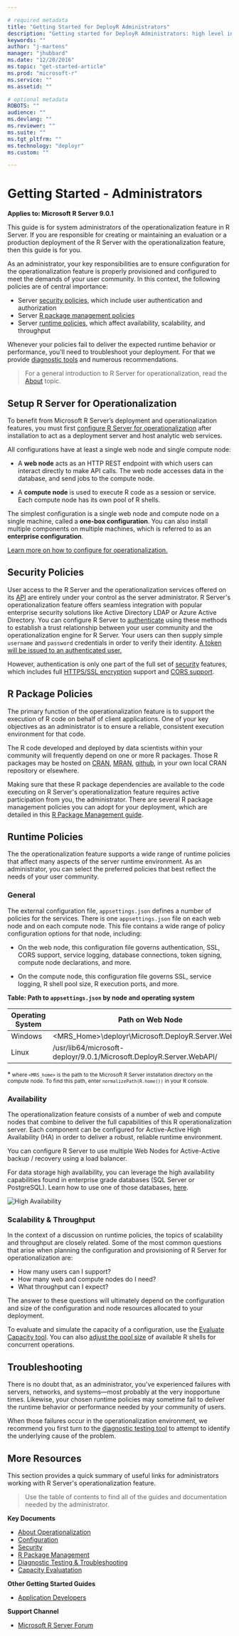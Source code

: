 ```yaml
---

# required metadata
title: "Getting Started for DeployR Administrators"
description: "Getting started for DeployR Administrators: high level introdution to DeployR for the server administrator"
keywords: ""
author: "j-martens"
manager: "jhubbard"
ms.date: "12/20/2016"
ms.topic: "get-started-article"
ms.prod: "microsoft-r"
ms.service: ""
ms.assetid: ""

# optional metadata
ROBOTS: ""
audience: ""
ms.devlang: ""
ms.reviewer: ""
ms.suite: ""
ms.tgt_pltfrm: ""
ms.technology: "deployr"
ms.custom: ""

---
```


# Getting Started - Administrators

**Applies to:  Microsoft R Server 9.0.1**

This guide is for system administrators of the operationalization feature in R Server. If you are responsible for creating or maintaining an evaluation or a production deployment of the R Server with the operationalization feature, then this guide is for you.

As an administrator, your key responsibilities are to ensure configuration for the operationalization feature is properly provisioned and configured to meet the demands of your user community. In this context, the following policies are of central importance:

-   Server [security policies](#security-policies), which include user authentication and authorization
-   Server [R package management policies](#r-package-policies)
-   Server [runtime policies](#runtime-policies), which affect availability, scalability, and throughput

Whenever your policies fail to deliver the expected runtime behavior or performance, you'll need to troubleshoot your deployment. For that we provide [diagnostic tools](admin-diagnostics.md) and numerous recommendations.

>For a general introduction to R Server for operationalization, read the [About](about.md) topic.

## Setup R Server for Operationalization

To benefit from Microsoft R Server’s deployment and operationalization features, you must first [configure R Server for operationalization](configuration-initial.md) after installation to act as a deployment server and host analytic web services. 

All configurations have at least a single web node and single compute node:

+ A **web node** acts as an HTTP REST endpoint with which users can interact directly to make API calls. The web node accesses data in the database, and send jobs to the compute node.

+ A **compute node** is used to execute R code as a session or service. Each compute node has its own pool of R shells.

The simplest configuration is a single web node and compute node on a single machine, called a **one-box configuration**.  You can also install multiple components on multiple machines, which is referred to as an  **enterprise configuration**.

[Learn more on how to configure for operationalization.](configuration-initial.md) 


## Security Policies

User access to the R Server and the operationalization services offered on its [API](api.md) are entirely under your control as the server administrator. R Server's operationalization feature offers seamless integration with popular enterprise security solutions like Active Directory LDAP or Azure Active Directory. You can configure R Server to [authenticate](security-authentication.md) using these methods to establish a trust relationship between your user community and the operationalization engine for R Server. Your users can then supply simple `username` and `password` credentials in order to verify their identity. [A token will be issued to an authenticated user.](security-access-tokens.md)

However, authentication is only one part of the full set of [security](security.md) features, which includes full [HTTPS/SSL encryption](security-https.md) support and [CORS support](security-cors.md). 

## R Package Policies

The primary function of the operationalization feature is to support the execution of R code on behalf of client applications. One of your key objectives as an administrator is to ensure a reliable, consistent execution environment for that code.

The R code developed and deployed by data scientists within your community will frequently depend on one or more R packages. Those R packages may be hosted on [CRAN](http://cran.r-project.org/), [MRAN](http://mran.microsoft.com), [github](https://github.com/), in your own local CRAN repository or elsewhere.

Making sure that these R package dependencies are available to the code executing on R Server's operationalization feature requires active participation from you, the administrator. There are several R package management policies you can adopt for your deployment, which are detailed in this [R Package Management guide](package-management.md).

## Runtime Policies

The the operationalization feature supports a wide range of runtime policies that affect many aspects of the server runtime environment. As an administrator, you can select the preferred policies that best reflect the needs of your user community.

### General

The external configuration file, `appsettings.json` defines a number of policies for the services. There is one `appsettings.json` file on each web node and on each compute node. This file contains a wide range of policy configuration options for that node, including:

+ On the web node, this configuration file governs authentication, SSL, CORS support, service logging, database connections, token signing, compute node declarations, and more.

+ On the compute node, this configuration file governs SSL, service logging, R shell pool size, R execution ports, and more.


**Table: Path to `appsettings.json` by node and operating system**

|Operating System|Path on Web Node|Path on Compute Node|
|----------------|--------|------------|
|Windows|&lt;MRS_Home>\deployr\Microsoft.DeployR.Server.WebAPI\ |&lt;MRS_Home>\deployr\Microsoft.DeployR.Server.BackEnd\|
|Linux|/usr/lib64/microsoft-deployr/9.0.1/Microsoft.DeployR.Server.WebAPI/ |/usr/lib64/microsoft-deployr/9.0.1/Microsoft.DeployR.Server.BackEnd/|  

*<small> where `<MRS_home>` is the path to the Microsoft R Server installation directory on the compute node. To find this path, enter `normalizePath(R.home())` in your R console.</small>

### Availability

The operationalization feature consists of a number of web and compute nodes that combine to deliver the full capabilities of this R operationalization server. Each component can be configured for Active-Active High Availability (HA) in order to deliver a robust, reliable runtime environment.

You can configure R Server to use multiple Web Nodes for Active-Active backup / recovery using a load balancer.

For data storage high availability, you can leverage the high availability capabilities found in enterprise grade databases (SQL Server or PostgreSQL). Learn how to use one of those databases, [here](configure-remote-database.md).

![High Availability](../media/o16n/admin-HA.png)


<!--For a discussion of the available server, grid, and database HA policy options, see the [DeployR High Availability Guide](deployr-admin-configure-high-availability.md).-->

### Scalability & Throughput

In the context of a discussion on runtime policies, the topics of scalability and throughput are closely related. Some of the most common questions that arise when planning the configuration and provisioning of R Server for operationalization are:

-   How many users can I support?
-   How many web and compute nodes do I need?
-   What throughput can I expect?

The answer to these questions will ultimately depend on the configuration and size of the configuration and node resources allocated to your deployment.

To evaluate and simulate the capacity of a configuration, use the [Evaluate Capacity tool](admin-evaluate-capacity.md). You can also [adjust the pool size](admin-evaluate-capacity.md#pool) of available R shells for concurrent operations.
<!--For detailed information and recommendations on tuning the server and grid for optimal throughput, read the [DeployR Scale & Throughput Guide](deployr-admin-scale-and-throughput.md).-->

## Troubleshooting

There is no doubt that, as an administrator, you've experienced failures with servers, networks, and systems—most probably at the very inopportune times. Likewise, your chosen runtime policies may sometime fail to deliver the runtime behavior or performance needed by your community of users.

When those failures occur in the operationalization environment, we recommend you first turn to the [diagnostic testing tool](admin-diagnostics.md) to attempt to identify the underlying cause of the problem.

<!--Beyond the diagnostics tool, the [Troubleshooting](deployr-admin-diagnostics-troubleshooting.md#troubleshooting) documentation offers suggestions and recommendations for common problems with known solutions.-->

## More Resources

This section provides a quick summary of useful links for administrators working with R Server's operationalization feature.

>Use the table of contents to find all of the guides and documentation needed by the administrator.

**Key Documents**
-   [About Operationalization](about.md)
-   [Configuration](configuration-initial.md)
-   [Security](security.md)
-   [R Package Management](package-management.md)
-   [Diagnostic Testing & Troubleshooting](admin-diagnostics.md)
-   [Capacity Evaluatation](admin-evaluate-capacity.md)
<!---   [Scale & Throughput](deployr-admin-scale-and-throughput.md)-->

**Other Getting Started Guides**
-   [Application Developers](app-developer-get-started.md)
<!---   [Data Scientists](deployr-data-scientist-getting-started.md)-->

**Support Channel**
-   [Microsoft R Server Forum](https://social.msdn.microsoft.com/Forums/en-US/home?forum=microsoftr)
